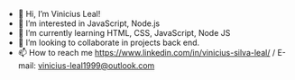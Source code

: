 - 👋 Hi, I’m Vinicius Leal!
- 👀 I’m interested in JavaScript, Node.js
- 🌱 I’m currently learning HTML, CSS, JavaScript, Node JS
- 💞️ I’m looking to collaborate in projects back end.
- 📫 How to reach me https://www.linkedin.com/in/vinicius-silva-leal/ / E-mail: vinicius-leal1999@outlook.com

<!---
LealVinicius/LealVinicius is a ✨ special ✨ repository because its `README.md` (this file) appears on your GitHub profile.
You can click the Preview link to take a look at your changes.
--->
